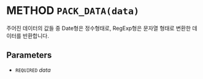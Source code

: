 # METHOD `PACK_DATA(data)`
주어진 데이터의 값들 중 Date형은 정수형태로, RegExp형은 문자열 형태로 변환한 데이터를 반환합니다.

## Parameters
* `REQUIRED` *data*
